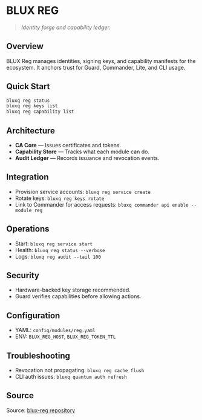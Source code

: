 # BLUX REG

> *Identity forge and capability ledger.*

## Overview
BLUX Reg manages identities, signing keys, and capability manifests for the ecosystem. It anchors trust for Guard, Commander, Lite, and CLI usage.

## Quick Start
```bash
bluxq reg status
bluxq reg keys list
bluxq reg capability list
```

## Architecture
- **CA Core** — Issues certificates and tokens.
- **Capability Store** — Tracks what each module can do.
- **Audit Ledger** — Records issuance and revocation events.

## Integration
- Provision service accounts: `bluxq reg service create`
- Rotate keys: `bluxq reg keys rotate`
- Link to Commander for access requests: `bluxq commander api enable --module reg`

## Operations
- Start: `bluxq reg service start`
- Health: `bluxq reg status --verbose`
- Logs: `bluxq reg audit --tail 100`

## Security
- Hardware-backed key storage recommended.
- Guard verifies capabilities before allowing actions.

## Configuration
- YAML: `config/modules/reg.yaml`
- ENV: `BLUX_REG_HOST`, `BLUX_REG_TOKEN_TTL`

## Troubleshooting
- Revocation not propagating: `bluxq reg cache flush`
- CLI auth issues: `bluxq quantum auth refresh`

## Source
Source: [blux-reg repository](https://github.com/Outer-Void/blux-reg)
